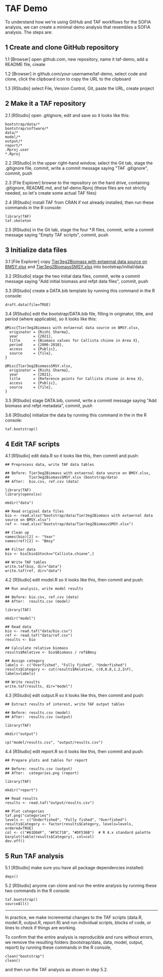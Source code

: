 # TAF Demo

To understand how we're using GitHub and TAF workflows for the SOFIA analysis,
we can create a minimal demo analysis that resembles a SOFIA analysis. The steps
are:

## 1 Create and clone GitHub repository

1.1 [Browser] open github.com, new repository, name it taf-demo, add a README file, create

1.2 [Browser] in github.com/your-username/taf-demo, select code and clone, click the clipboard icon to copy the URL to the clipboard

1.3 [RStudio] select File, Version Control, Git, paste the URL, create project

## 2 Make it a TAF repository

2.1 [RStudio] open .gitignore, edit and save so it looks like this:

```
bootstrap/data/*
bootstrap/software/*
data/*
model/*
output/*
report/*
.Rproj.user
*.Rproj
```

2.2 [RStudio] in the upper right-hand window, select the Git tab, stage the .gitignore file, commit, write a commit message saying "TAF .gitignore", commit, push

2.3 [File Explorer] browse to the repository on the hard drive, containing .gitignore, README.md, and taf-demo.Rproj (these files are not strictly needed, so let's create some actual TAF files)

2.4 [RStudio] install TAF from CRAN if not already installed, then run these commands in the R console:

```{r}
library(TAF)
taf.skeleton
```

2.5 [RStudio] in the Git tab, stage the four *.R files, commit, write a commit message saying "Empty TAF scripts", commit, push

## 3 Initialize data files

3.1 [File Explorer] copy [Tier3eg2Biomass with extaernal data source on BMSY.xlsx](https://github.com/arni-magnusson/taf-demo/raw/main/bootstrap/initial/data/Tier3eg2Biomass%20with%20extaernal%20data%20source%20on%20BMSY.xlsx) and [Tier3eg2BiomassSMSY.xlsx](https://github.com/arni-magnusson/taf-demo/raw/main/bootstrap/initial/data/Tier3eg2BiomassSMSY.xlsx) into bootstrap/initial/data

3.2 [RStudio] stage the two initial data files, commit, write a commit message saying "Add initial biomass and refpt data files", commit, push

3.3 [RStudio] create a DATA.bib template by running this command in the R console:

```{r}
draft.data(file=TRUE)
```

3.4 [RStudio] edit the bootstrap/DATA.bib file, filling in originator, title, and period (where applicable), so it looks like this:

```{bibtex}
@Misc{Tier3eg2Biomass with extaernal data source on BMSY.xlsx,
  originator = {Rishi Sharma},
  year       = {2021},
  title      = {Biomass values for Callista chione in Area X},
  period     = {2006-2018},
  access     = {Public},
  source     = {file},
}

@Misc{Tier3eg2BiomassSMSY.xlsx,
  originator = {Rishi Sharma},
  year       = {2021},
  title      = {Reference points for Callista chione in Area X},
  access     = {Public},
  source     = {file},
}
```

3.5 [RStudio] stage DATA.bib, commit, write a commit message saying "Add biomass and refpt metadata", commit, push

3.6 [RStudio] initialize the data by running this command in the in the R console:

```{r}
taf.bootstrap()
```

## 4 Edit TAF scripts

4.1 [RStudio] edit data.R so it looks like this, then commit and push:

```{r}
## Preprocess data, write TAF data tables

## Before: Tier3eg2Biomass with extaernal data source on BMSY.xlsx,
##         Tier3eg2BiomassSMSY.xlsx (bootstrap/data)
## After:  bio.csv, ref.csv (data)

library(TAF)
library(openxlsx)

mkdir("data")

## Read original data files
bio <- read.xlsx("bootstrap/data/Tier3eg2Biomass with extaernal data source on BMSY.xlsx")
ref <- read.xlsx("bootstrap/data/Tier3eg2BiomassSMSY.xlsx")

## Clean up
names(bio)[2] <- "Year"
names(ref)[2] <- "Bmsy"

## Filter data
bio <- bio[bio$Stock=="Callista.chione",]

## Write TAF tables
write.taf(bio, dir="data")
write.taf(ref, dir="data")
```

4.2 [RStudio] edit model.R so it looks like this, then commit and push:

```{r}
## Run analysis, write model results

## Before: bio.csv, ref.csv (data)
## After:  results.csv (model)

library(TAF)

mkdir("model")

## Read data
bio <- read.taf("data/bio.csv")
ref <- read.taf("data/ref.csv")
results <- bio

## Calculate relative biomass
results$Relative <- bio$Biomass / ref$Bmsy

## Assign category
labels <- c("Overfished", "Fully fished", "Underfished")
results$Category <- cut(results$Relative, c(0,0.8,1.2,Inf), labels=labels)

## Write results
write.taf(results, dir="model")
```

4.3 [RStudio] edit output.R so it looks like this, then commit and push:

```{r}
## Extract results of interest, write TAF output tables

## Before: results.csv (model)
## After:  results.csv (output)

library(TAF)

mkdir("output")

cp("model/results.csv", "output/results.csv")
```

4.4 [RStudio] edit report.R so it looks like this, then commit and push:

```{r}
## Prepare plots and tables for report

## Before: results.csv (output)
## After:  categories.png (report)

library(TAF)

mkdir("report")

## Read results
results <- read.taf("output/results.csv")

## Plot categories
taf.png("categories")
levels <- c("Underfished", "Fully fished", "Overfished")
results$Category <- factor(results$Category, levels=levels, ordered=TRUE)
col <- c("#61D04F", "#F5C710", "#DF536B")  # R 4.x standard palette
barplot(table(results$Category), col=col)
dev.off()
```

## 5 Run TAF analysis

5.1 [RStudio] make sure you have all package dependencies installed:

```{r}
deps()
```

5.2 [RStudio] anyone can clone and run the entire analysis by running these two commands in the R console:

```{r}
taf.bootstrap()
sourceAll()
```

---

In practice, we make incremental changes to the TAF scripts (data.R, model.R, output.R, report.R) and run individual scripts, blocks of code, or lines to check if things are working.

To confirm that the entire analysis is reproducible and runs without errors, we remove the resulting folders (bootstrap/data, data, model, output, report) by running these commands in the R console,

```{r}
clean("bootstrap")
clean()
```

and then run the TAF analysis as shown in step 5.2.
